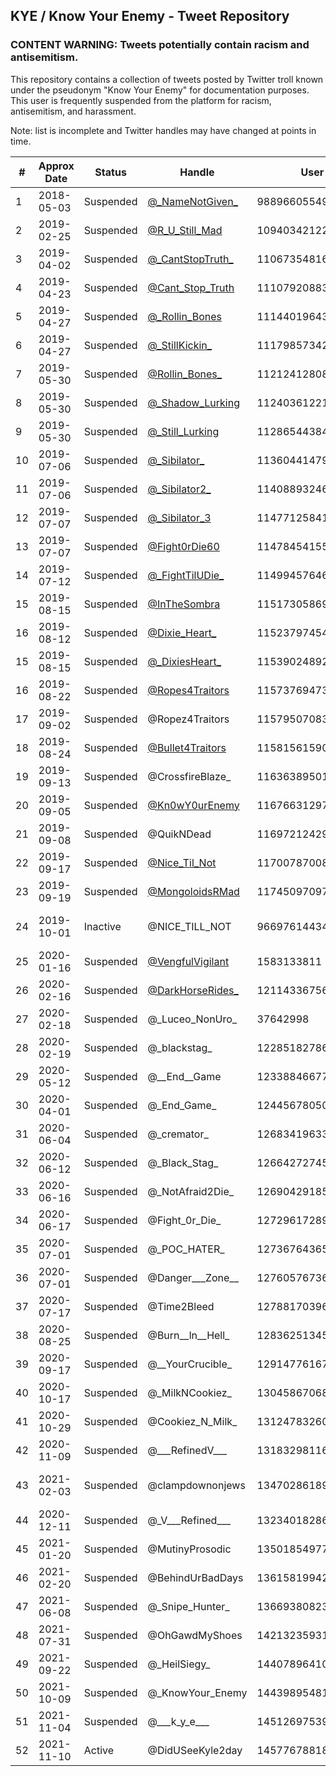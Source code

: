 ## KYE / Know Your Enemy - Tweet Repository

### CONTENT WARNING: Tweets potentially contain racism and antisemitism.

This repository contains a collection of tweets posted by Twitter troll known under the pseudonym "Know Your Enemy" for documentation purposes. This user is frequently suspended from the platform for racism, antisemitism, and harassment.

Note: list is incomplete and Twitter handles may have changed at points in time.


| #  | Approx Date | Status    | Handle                  | User ID             | Name                          |
| -- | ----------- | --------- | ----------------------- | ------------------- | ----------------------------- |
| 1  | 2018-05-03  | Suspended | [@\_NameNotGiven\_](https://github.com/TwitterArchives/KYE/blob/main/Accounts/18-04%20to%2018-05%20_NameNotGiven_.md)       | 988966055497285632  | Know Your Enemy               |
| 2  | 2019-02-25  | Suspended | [@R\_U\_Still\_Mad](https://github.com/TwitterArchives/KYE/blob/main/Accounts/19-02%20to%2019-02%20R_U_Still_Mad.md)       | 1094034212263546881 | Know Your Enemy               |
| 3  | 2019-04-02  | Suspended | [@\_CantStopTruth\_](https://github.com/TwitterArchives/KYE/blob/main/Accounts/19-03%20to%2019-03%20_CantStopTruth_.md)      | 1106735481616826368 | Know Your Enemy               |
| 4  | 2019-04-23  | Suspended | [@Cant\_Stop\_Truth](https://github.com/TwitterArchives/KYE/blob/main/Accounts/19-03%20to%2019-04%20Cant_Stop_Truth.md)      | 1110792088348692480 | Know Your Enemy               |
| 5  | 2019-04-27  | Suspended | [@\_Rollin\_Bones](https://github.com/TwitterArchives/KYE/blob/main/Accounts/19-04%20to%2019-04%20_Rollin_Bones.md)        | 1114401964375334917 | Know Your Enemy               |
| 6  | 2019-04-27  | Suspended | [@\_StillKickin\_ ](https://github.com/TwitterArchives/KYE/blob/main/Accounts/19-04%20to%2019-04%20_StillKickin_.md)       | 1117985734210646016 | Know Your Enemy               |
| 7  | 2019-05-30  | Suspended | [@Rollin\_Bones\_](https://github.com/TwitterArchives/KYE/blob/main/Accounts/19-04%20to%2019-05%20Rollin_Bones_.md)        | 1121241280888168448 | Know Your Enemy               |
| 8  | 2019-05-30  | Suspended | [@\_Shadow\_Lurking](https://github.com/TwitterArchives/KYE/blob/main/Accounts/19-05%20to%2019-05%20_Shadow_Lurking.md)      | 1124036122114392064 | Know Your Enemy               |
| 9  | 2019-05-30  | Suspended | [@\_Still\_Lurking](https://github.com/TwitterArchives/KYE/blob/main/Accounts/19-05%20to%2019-05%20_Still_Lurking.md)       | 1128654438409752578 | Know Your Enemy               |
| 10 | 2019-07-06  | Suspended | [@\_Sibilator\_](https://github.com/TwitterArchives/KYE/blob/main/Accounts/19-06%20to%2019-06%20_Sibilator_.md)          | 1136044147972820992 | Know Your Enemy               |
| 11 | 2019-07-06  | Suspended | [@\_Sibilator2\_](https://github.com/TwitterArchives/KYE/blob/Accounts/main/19-06%20to%2019-07%20_Sibilator2_.md)         | 1140889324696657921 | Know Your Enemy               |
| 12 | 2019-07-07  | Suspended | [@\_Sibilator\_3 ](https://github.com/TwitterArchives/KYE/blob/Accounts/main/19-07%20to%2019-07%20_Sibilator_3.md)        | 1147712584134455296 | Know Your Enemy               |
| 13 | 2019-07-07  | Suspended | [@Fight0rDie60](https://github.com/TwitterArchives/KYE/blob/main/Accounts/19-07%20to%2019-07%20Fight0rDie60.md)           | 1147845415531765761 | Know Your Enemy               |
| 14 | 2019-07-12  | Suspended | [@\_FightTilUDie\_](https://github.com/TwitterArchives/KYE/blob/Accounts/main/19-07%20to%2019-07%20_FightTilUDie_.md)       | 1149945764631568384 | Know Your Enemy               |
| 15 | 2019-08-15  | Suspended | [@InTheSombra](https://github.com/TwitterArchives/KYE/blob/main/Accounts/19-07%20to%2019-07%20InTheSombra.md)            | 1151730586907750401 | Know Your Enemy               |
| 16 | 2019-08-12  | Suspended | [@Dixie\_Heart\_](https://github.com/TwitterArchives/KYE/blob/main/Accounts/19-07%20to%2019-07%20Dixie_Heart_.md)         | 1152379745457332225 | Know Your Enemy               |
| 15 | 2019-08-15  | Suspended | [@\_DixiesHeart\_](https://github.com/TwitterArchives/KYE/blob/main/Accounts/19-07%20to%2019-08%20_DixiesHeart_.md)        | 1153902489261002753 | Know Your Enemy               |
| 16 | 2019-08-22  | Suspended | [@Ropes4Traitors](https://github.com/TwitterArchives/KYE/blob/main/Accounts/19-08%20to%2019-08%20Ropes4Traitors.md)         | 1157376947317563392 | Know Your Enemy               |
| 17 | 2019-09-02  | Suspended | @Ropez4Traitors         | 1157950708399915008 | Know Your Enemy               |
| 18 | 2019-08-24  | Suspended | [@Bullet4Traitors](https://github.com/TwitterArchives/KYE/blob/main/Accounts/19-08%20to%2019-08%20Bullet4Traitors.md)        | 1158156159011950593 | Know Your Enemy               |
| 19 | 2019-09-13  | Suspended | @CrossfireBlaze\_       | 1163638950122217472 | Know Your Enemy               |
| 20 | 2019-09-05  | Suspended | [@Kn0wY0urEnemy](https://github.com/TwitterArchives/KYE/blob/main/Accounts/19-09%20to%2019-09%20Kn0wY0urEnemy.md)          | 1167663129700065280 | Know Your Enemy               |
| 21 | 2019-09-08  | Suspended | @QuikNDead              | 1169721242938675200 | Know Your Enemy               |
| 22 | 2019-09-17  | Suspended | [@Nice\_Til\_Not](https://github.com/TwitterArchives/KYE/blob/main/Accounts/19-09%20to%2019-09%20Nice_Til_Not.md)         | 1170078700823568384 | Know Your Enemy               |
| 23 | 2019-09-19  | Suspended | [@MongoloidsRMad](https://github.com/TwitterArchives/KYE/commit/85bc374cfad0f48ca3f4efe4a130fe7e6df26d53)         | 1174509709769859072 | KYE                           |
| 24 | 2019-10-01  | Inactive  | @NICE\_TILL\_NOT        | 966976144347025408  | KNOW YOUR ENEMY               |
| 25 | 2020-01-16  | Suspended | [@VengfulVigilant](https://github.com/TwitterArchives/KYE/blob/main/Accounts/19-12%20to%2020-01%20VengfulVigilant.md)| 1583133811          | Know Your Enemy               |
| 26 | 2020-02-16  | Suspended | [@DarkHorseRides\_](https://github.com/TwitterArchives/KYE/blob/main/Accounts/19-12%20to%2020-02%20DarkHorseRides_.md)       | 1211433675633487872 | Know Your Enemy               |
| 27 | 2020-02-18  | Suspended | @\_Luceo\_NonUro\_      | 37642998            | Know Your Enemy               |
| 28 | 2020-02-19  | Suspended | @\_blackstag\_          | 1228518278689181699 | Know Your Enemy               |
| 29 | 2020-05-12  | Suspended | @\_\_End\_\_Game        | 1233884667704537092 | Know Your Enemy               |
| 30 | 2020-04-01  | Suspended | @\_End\_Game\_          | 1244567805095219200 | KYE                           |
| 31 | 2020-06-04  | Suspended | @\_cremator\_           | 1268341963322843136 | Cremator 🔥                   |
| 32 | 2020-06-12  | Suspended | @\_Black\_Stag\_        | 1266427274514980867 | Know Your Enemy               |
| 33 | 2020-06-16  | Suspended | @\_NotAfraid2Die\_      | 1269042918536310785 | Luceo Non Uro                 |
| 34 | 2020-06-17  | Suspended | @Fight\_0r\_Die\_       | 1272961728981196800 | Tùlach Àrd 🇺🇸🏴󠁧󠁢󠁳󠁣󠁴󠁿 |
| 35 | 2020-07-01  | Suspended | @\_POC\_HATER\_         | 1273676436579082240 | POC Hater                     |
| 36 | 2020-07-01  | Suspended | @Danger\_\_\_Zone\_\_   | 1276057673667153925 | Danger Zone                   |
| 37 | 2020-07-17  | Suspended | @Time2Bleed             | 1278817039633862656 | Ichor                         |
| 38 | 2020-08-25  | Suspended | @Burn\_\_ln\_\_Hell\_   | 1283625134574772229 | Incinerator                   |
| 39 | 2020-09-17  | Suspended | @\_\_YourCrucible\_     | 1291477616726220800 | † 𝕮𝖗𝖚𝖈𝖎𝖇𝖑𝖊 †          |
| 40 | 2020-10-17  | Suspended | @\_MilkNCookiez\_       | 1304586706838892544 | K.Y.E.                        |
| 41 | 2020-10-29  | Suspended | @Cookiez\_N\_Milk\_     | 1312478326024364032 | 🦇 𝕂.𝕐.𝔼. 🦇               |
| 42 | 2020-11-09  | Suspended | @\_\_\_RefinedV\_\_\_   | 1318329811622793217 | ⚔ ₭.Ɏ.Ɇ. ⚔                    |
| 43 | 2021-02-03  | Suspended | @clampdownonjews        | 1347028618900250624 | Stop jews, Fellow Whites and  |
| 44 | 2020-12-11  | Suspended | @\_V\_\_\_Refined\_\_\_ | 1323401828696993792 | ЯΣFIПΣD VΣПӨM                 |
| 45 | 2021-01-20  | Suspended | @MutinyProsodic         | 1350185497767776258 | ᑭᖇOᔕOᗪIᑕ ᗰᑌTIᑎY               |
| 46 | 2021-02-20  | Suspended | @BehindUrBadDays        | 1361581994262552576 | 𝐂𝐫𝐞𝐦𝐚𝐭𝐨𝐫 𝐈𝐈         |
| 47 | 2021-06-08  | Suspended | @\_Snipe\_Hunter\_      | 1366938082377928704 | Snipe Hunter                  |
| 48 | 2021-07-31  | Suspended | @OhGawdMyShoes          | 1421323593166827521 | Shoes 👞                      |
| 49 | 2021-09-22  | Suspended | @\_HeilSiegy\_          | 1440789641091710977 | Heil Siegy                    |
| 50 | 2021-10-09  | Suspended | @\_KnowYour\_Enemy      | 1443989548157992964 | KYE                           |
| 51 | 2021-11-04  | Suspended | @\_\_\_k\_y\_e\_\_\_    | 1451269753952247810 | ₭.Ɏ.Ɇ                         |
| 52 | 2021-11-10  | Active    | @DidUSeeKyle2day        | 1457767881832210438 | ӄռօա ʏօʊʀ ɛռɛʍʏ               |
